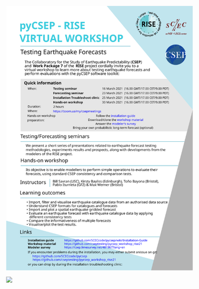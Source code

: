

![](https://raw.githubusercontent.com/pabloitu/pycsep_workshop_rise21/main/invitation.svg)

![](organizational/agenda.svg)

